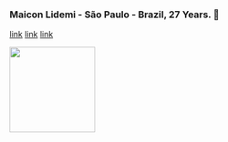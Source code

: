  ### Maicon Lidemi - São Paulo - Brazil, 27 Years. 🌟 

 [link](https://www.instagram.com/annderlau/) [link](https://www.linkedin.com/in/maiconlidemi/)  [link](https://www.youtube.com/channel/UCASWdZVjjDwVDtTXFna1HXg)

<div>
  <a href="https://github.com/seu-usuário-aqui">
  <!-- <img height="300em"src="https://github-readme-stats.vercel.app/api/top-langs/?username=Annderlau&layout=compact&langs_count=7&theme=gotham"/> -->
  <img height="150em"src="https://github-readme-stats.vercel.app/api?username=Annderlau&show_icons=true&theme=white&include_all_commits=true&count_private=true"/>
  </div>


